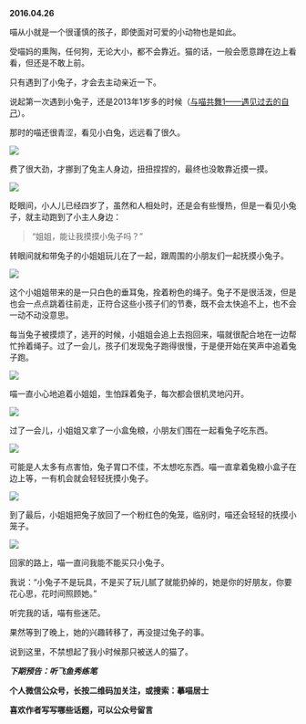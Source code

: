 
          
            
**2016.04.26**

喵从小就是一个很谨慎的孩子，即使面对可爱的小动物也是如此。

受喵妈的熏陶，任何狗，无论大小，都不会靠近。猫的话，一般会愿意蹲在边上看看，但还是不敢上前。

只有遇到了小兔子，才会去主动亲近一下。

说起第一次遇到小兔子，还是2013年1岁多的时候（[与喵共舞1——遇见过去的自己](https://link.jianshu.com?t=http://jiluofu.lofter.com/post/3f9f5_8c9f5a)）。

那时的喵还很青涩，看见小白兔，远远看了很久。



![](//upload-images.jianshu.io/upload_images/51001-e376792a712c6099.jpg)




费了很大劲，才挪到了兔主人身边，扭扭捏捏的，最终也没敢靠近摸一摸。



![](//upload-images.jianshu.io/upload_images/51001-734b7f583c2a6a85.jpg)




眨眼间，小人儿已经四岁了，虽然和人相处时，还是会有些慢热，但是一看见小兔子，就主动跑到了小主人身边：
>“姐姐，能让我摸摸小兔子吗？”



转眼间就和带兔子的小姐姐玩儿在了一起，跟周围的小朋友们一起抚摸小兔子。



![](//upload-images.jianshu.io/upload_images/51001-f21908d197617065.jpg)




这个小姐姐带来的是一只白色的垂耳兔，拴着粉色的绳子。兔子不是很活泼，但是也会一点点跳着往前走，正符合这些小孩子们的节奏，既不会太快追不上，也不会一动不动没意思。

每当兔子被摸烦了，逃开的时候，小姐姐会追上去抱回来，喵就很配合地在一边帮忙拎着绳子。过了一会儿，孩子们发现兔子跑得很慢，于是便开始在笑声中追着兔子跑。



![](//upload-images.jianshu.io/upload_images/51001-afc65c57528a80d0.jpg)




喵一直小心地追着小姐姐，生怕踩着兔子，每次都会很机灵地闪开。



![](//upload-images.jianshu.io/upload_images/51001-87f67d2c4e294e8e.jpg)




过了一会儿，小姐姐又拿了一小盒兔粮，小朋友们围在一起看兔子吃东西。



![](//upload-images.jianshu.io/upload_images/51001-2b8fbd3679585d83.jpg)




可能是人太多有点害怕，兔子胃口不佳，不太想吃东西。喵一直拿着兔粮小盒子在边上等，一有机会就会轻轻抚摸小兔子。



![](//upload-images.jianshu.io/upload_images/51001-4ff19182b54978c8.jpg)




到了最后，小姐姐把兔子放回了一个粉红色的兔笼，临别时，喵还会轻轻的抚摸小笼子。



![](//upload-images.jianshu.io/upload_images/51001-b3050ee862adb2f4.jpg)




回家的路上，喵一直问我能不能买只小兔子。

我说：“小兔子不是玩具，不是买了玩儿腻了就能扔掉的，她是你的好朋友，你要花心思，花时间照顾她。”

听完我的话，喵有些迷茫。

果然等到了晚上，她的兴趣转移了，再没提过兔子的事。

说到这里，不禁想起了我小时候那只被送人的猫了。


***下期预告：听飞鱼秀练笔***


**个人微信公众号，长按二维码加关注，或搜索：摹喵居士**

**喜欢作者写写哪些话题，可以公众号留言**




          
        